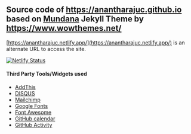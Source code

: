 ## Source code of <a href="https://anantharajuc.github.io/" target="_blank" >https://anantharajuc.github.io</a> based on <a href="https://github.com/wowthemesnet/mundana-theme-jekyll" target="_blank" >Mundana</a> Jekyll Theme by <a href="https://www.wowthemes.net/" target="_blank" >https://www.wowthemes.net/</a>

[https://anantharajuc.netlify.app/](https://anantharajuc.netlify.app/) is an alternate URL to access the site.

[![Netlify Status](https://api.netlify.com/api/v1/badges/69451c8a-894d-4655-935e-ae7cb0538f46/deploy-status)](https://app.netlify.com/sites/anantharajuc/deploys)

#### Third Party Tools/Widgets used

- [AddThis](https://www.addthis.com/)
- [DISQUS](https://disqus.com/)
- [Mailchimp](https://mailchimp.com/)
- [Google Fonts](https://fonts.google.com/)
- [Font Awesome](https://fontawesome.com/)
- [GitHub calendar](https://github.com/Bloggify/github-calendar)
- [GitHub Activity](https://github.com/caseyscarborough/github-activity)